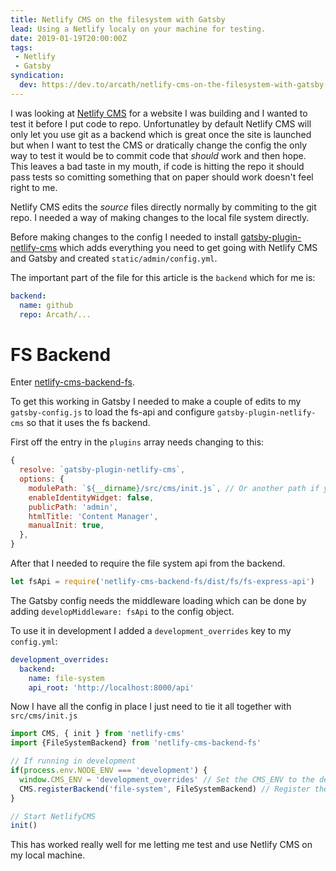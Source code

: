 ```yaml
---
title: Netlify CMS on the filesystem with Gatsby
lead: Using a Netlify localy on your machine for testing.
date: 2019-01-19T20:00:00Z
tags:
 - Netlify
 - Gatsby
syndication:
  dev: https://dev.to/arcath/netlify-cms-on-the-filesystem-with-gatsby-2lge
---
```

I was looking at [Netlify CMS](https://www.netlifycms.org/) for a website I was building and I wanted to test it before I put code to repo. Unfortunatley by default Netlify CMS will only let you use git as a backend which is great once the site is launched but when I want to test the CMS or dratically change the config the only way to test it would be to commit code that _should_ work and then hope. This leaves a bad taste in my mouth, if code is hitting the repo it should pass tests so comitting something that on paper should work doesn't feel right to me.

Netlify CMS edits the _source_ files directly normally by commiting to the git repo. I needed a way of making changes to the local file system directly.

Before making changes to the config I needed to install [gatsby-plugin-netlify-cms](https://www.npmjs.com/package/gatsby-plugin-netlify-cms) which adds everything you need to get going with Netlify CMS and Gatsby and created `static/admin/config.yml`.

The important part of the file for this article is the `backend` which for me is:

```yml
backend:
  name: github
  repo: Arcath/...
```

# FS Backend

Enter [netlify-cms-backend-fs](https://www.npmjs.com/package/netlify-cms-backend-fs).

To get this working in Gatsby I needed to make a couple of edits to my `gatsby-config.js` to load the fs-api and configure `gatsby-plugin-netlify-cms` so that it uses the fs backend.

First off the entry in the `plugins` array needs changing to this:

```js
{
  resolve: `gatsby-plugin-netlify-cms`,
  options: {
    modulePath: `${__dirname}/src/cms/init.js`, // Or another path if you don't want to create /src/cms/init.js
    enableIdentityWidget: false,
    publicPath: 'admin',
    htmlTitle: 'Content Manager',
    manualInit: true,
  },
}
```

After that I needed to require the file system api from the backend.

```js
let fsApi = require('netlify-cms-backend-fs/dist/fs/fs-express-api')
```

The Gatsby config needs the middleware loading which can be done by adding `developMiddleware: fsApi` to the config object.

To use it in development I added a `development_overrides` key to my `config.yml`:

```yml
development_overrides:
  backend:
    name: file-system
    api_root: 'http://localhost:8000/api'
```

Now I have all the config in place I just need to tie it all together with `src/cms/init.js`

```js
import CMS, { init } from 'netlify-cms'
import {FileSystemBackend} from 'netlify-cms-backend-fs'

// If running in development
if(process.env.NODE_ENV === 'development') {
  window.CMS_ENV = 'development_overrides' // Set the CMS_ENV to the development_ overrides.
  CMS.registerBackend('file-system', FileSystemBackend) // Register the FileSystemBackend.
}

// Start NetlifyCMS
init()
```

This has worked really well for me letting me test and use Netlify CMS on my local machine.

